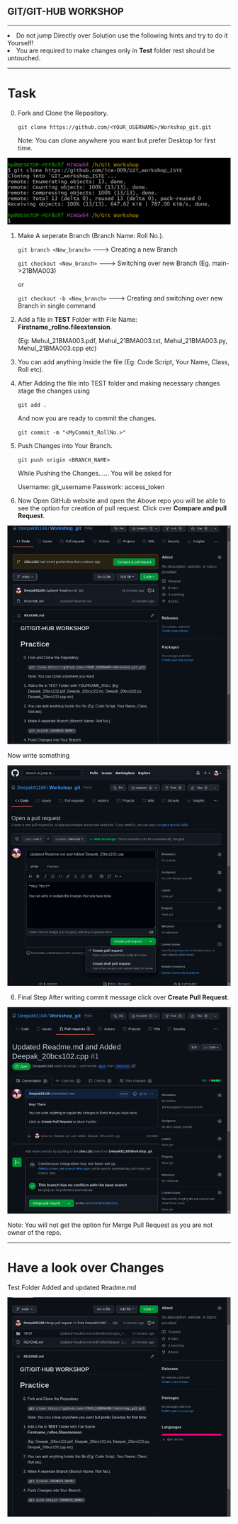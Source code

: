 ## GIT/GIT-HUB WORKSHOP

<hr>
<li>
Do not jump Directly over Solution use the following hints and try to do it Yourself!

<li>You are required to make changes only in <strong>Test</strong> folder rest should be untouched.
<hr>

# Task

0. Fork and Clone the Repository.

    `git clone https://github.com/<YOUR_USERNAME>/Workshop_git.git`

    Note: You can clone anywhere you want but prefer Desktop for first time.

![alt text for screen readers](./images/clone.png "Clone")
 


1. Make A seperate Branch (Branch Name: Roll No.).

    `git branch <New_branch>` ---> Creating a new Branch

    `git checkout <New_branch>` ---> Switching over new Branch (Eg. main->21BMA003)

    or

    `git checkout -b <New_branch>` ---> Creating and switching over new Branch in single command
    

2. Add a file in <strong>TEST</strong> Folder with File Name: <strong>Firstname_rollno.fileextension</strong>. 

    (Eg: Mehul_21BMA003.pdf, Mehul_21BMA003.txt, Mehul_21BMA003.py, Mehul_21BMA003.cpp etc)

3. You can add anything Inside the file (Eg: Code Script, Your Name, Class, Roll etc).

4. After Adding the file into TEST folder and making necessary changes stage the changes using 

    `git add .`

    And now you are ready to commit the changes.

    `git commit -m "<MyCommit_RollNo.>"`

4. Push Changes into Your Branch.

    `git push origin <BRANCH_NAME>`

    While Pushing the Changes...... You will be asked for

    Username: git_username
    Passwork: access_token

5. Now Open GitHub website and open the Above repo you will be able to see the option for creation of pull request. Click over <strong>Compare and pull Request</strong>.

![alt text for screen readers](./images/PR.png "Compare and Pull request")

Now write something

![alt text for screen readers](./images/write.png "Write Final Commit Msg")

6. Final Step After writing commit message click over <strong>Create Pull Request</strong>.

![alt text for screen readers](./images/final.png "Create Pull request")

Note: You will not get the option for Merge Pull Request as you are not owner of the repo.

<hr>

# Have a look over Changes
Test Folder Added and updated Readme.md

![alt text for screen readers](./images/applied-changes.png "Changes")
